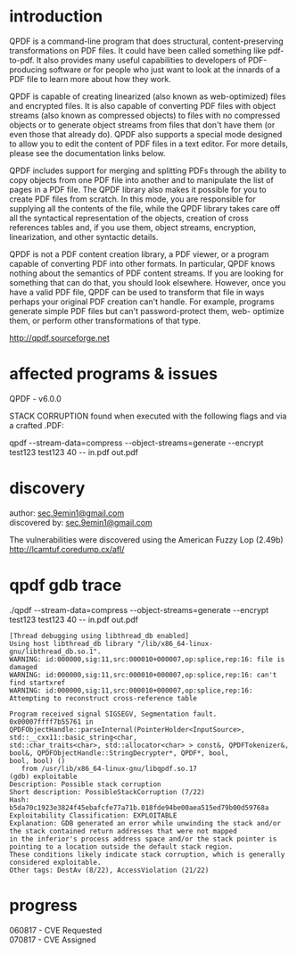 # introduction

QPDF is a command-line program that does structural, content-preserving transformations on PDF files. It could have been 
called something like pdf-to-pdf. It also provides many useful capabilities to developers of PDF-producing software or for 
people who just want to look at the innards of a PDF file to learn more about how they work.

QPDF is capable of creating linearized (also known as web-optimized) files and encrypted files. It is also capable of 
converting PDF files with object streams (also known as compressed objects) to files with no compressed objects or to generate 
object streams from files that don't have them (or even those that already do). QPDF also supports a special mode designed to 
allow you to edit the content of PDF files in a text editor. For more details, please see the documentation links below.

QPDF includes support for merging and splitting PDFs through the ability to copy objects from one PDF file into another and to 
manipulate the list of pages in a PDF file. The QPDF library also makes it possible for you to create PDF files from scratch. 
In this mode, you are responsible for supplying all the contents of the file, while the QPDF library takes care off all the 
syntactical representation of the objects, creation of cross references tables and, if you use them, object streams, 
encryption, linearization, and other syntactic details.

QPDF is not a PDF content creation library, a PDF viewer, or a program capable of converting PDF into other formats. In 
particular, QPDF knows nothing about the semantics of PDF content streams. If you are looking for something that can do that, 
you should look elsewhere. However, once you have a valid PDF file, QPDF can be used to transform that file in ways perhaps 
your original PDF creation can't handle. For example, programs generate simple PDF files but can't password-protect them, web-
optimize them, or perform other transformations of that type.

http://qpdf.sourceforge.net

# affected programs & issues

QPDF - v6.0.0

STACK CORRUPTION found when executed with the following flags and via a crafted .PDF:

qpdf --stream-data=compress --object-streams=generate --encrypt test123 test123 40  -- in.pdf out.pdf

# discovery

author: sec.9emin1@gmail.com  
discovered by: sec.9emin1@gmail.com  

The vulnerabilities were discovered using the American Fuzzy Lop (2.49b)  
http://lcamtuf.coredump.cx/afl/

# qpdf gdb trace

./qpdf --stream-data=compress --object-streams=generate --encrypt test123 test123 40  -- in.pdf out.pdf
```
[Thread debugging using libthread_db enabled]
Using host libthread_db library "/lib/x86_64-linux-gnu/libthread_db.so.1".
WARNING: id:000000,sig:11,src:000010+000007,op:splice,rep:16: file is damaged
WARNING: id:000000,sig:11,src:000010+000007,op:splice,rep:16: can't find startxref
WARNING: id:000000,sig:11,src:000010+000007,op:splice,rep:16: Attempting to reconstruct cross-reference table

Program received signal SIGSEGV, Segmentation fault.
0x00007ffff7b55761 in QPDFObjectHandle::parseInternal(PointerHolder<InputSource>, std::__cxx11::basic_string<char, 
std::char_traits<char>, std::allocator<char> > const&, QPDFTokenizer&, bool&, QPDFObjectHandle::StringDecrypter*, QPDF*, bool, 
bool, bool) ()
   from /usr/lib/x86_64-linux-gnu/libqpdf.so.17
(gdb) exploitable 
Description: Possible stack corruption
Short description: PossibleStackCorruption (7/22)
Hash: b5da70c1923e3824f45ebafcfe77a71b.018fde94be00aea515ed79b00d59768a
Exploitability Classification: EXPLOITABLE
Explanation: GDB generated an error while unwinding the stack and/or the stack contained return addresses that were not mapped 
in the inferior's process address space and/or the stack pointer is pointing to a location outside the default stack region. 
These conditions likely indicate stack corruption, which is generally considered exploitable.
Other tags: DestAv (8/22), AccessViolation (21/22)
```

# progress
 
060817 - CVE Requested  
070817 - CVE Assigned
